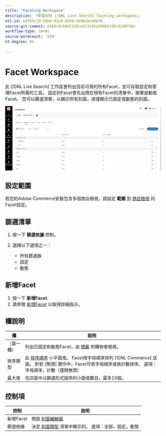 ```yaml
---
title: "Faceting Workspace"
description: 「學習如何 [!DNL Live Search] faceting workspace。」
exl-id: b47b5c19-59bb-41e4-9599-3b90cbc44b70
source-git-commit: e166c8cb9d715dce573195a188b5335c02d8fd0c
workflow-type: tm+mt
source-wordcount: '224'
ht-degree: 0%

---
```


# Facet Workspace

此 [!DNL Live Search] 工作區會列出目前可用的所有Facet，並可存取設定和管理Facet所需的工具。 固定的Facet會先出現在現有Facet的清單中，接著是動態Facet。 您可以篩選清單，以顯示所有刻面，或僅顯示已固定或動態的刻面。

![Faceting工作區](assets/faceting-workspace.png)

## 設定範圍

若您的Adobe Commerce安裝包含多個商店檢視，請設定 **範圍** 到 [商店檢視](https://experienceleague.adobe.com/docs/commerce-admin/start/setup/websites-stores-views.html#scope-settings) 的Facet設定。

## 篩選清單

1. 按一下 **篩選依據** 控制。
1. 選擇以下選項之一：

   * 所有篩選器
   * 固定
   * 動態

## 新增Facet

1. 按一下 **新增Facet**.
1. 請參閱 [新增Facet](facets-add.md) 以取得詳細指示。

## 欄說明

| 欄 | 說明 |
|--- |--- |
| （第一欄） | 列出已固定和動態Facet，由 [標籤](facets-type.md) 供購物者檢視。 |
| 排序類型 | 此 [排序順序](facets-type.md) 小平面值。 Facet按字母順序排列 [!DNL Commerce] 店面。 針對 [無頭] 實作中，Facet可依字母順序或依計數排序。 選項：字母順序，計數（僅限無頭） |
| 最大值 | 在店面中以篩選形式提供的小面值數目，最多10個。 |

## 控制項

| 控制 | 說明 |
|--- |--- |
| 新增Facet | 開啟 [刻面編輯器](facets-add.md). |
| 篩選依據 | 決定 [刻面類型](facets-type.md) 清單中顯示的。 選項：全部，固定，動態 |
